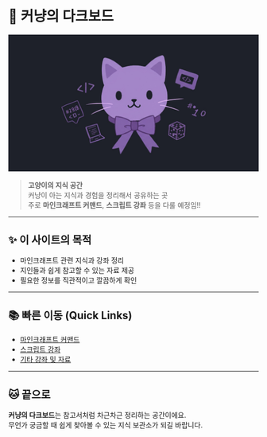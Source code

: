 # **🐾 커냥의 다크보드**
![](images/banner.jpg)

> **고양이의 지식 공간**  
> 커냥이 아는 지식과 경험을 정리해서 공유하는 곳  
> 주로 **마인크래프트 커맨드**, **스크립트 강좌** 등을 다룰 예정임!!  

---

## ✨ 이 사이트의 목적
- 마인크래프트 관련 지식과 강좌 정리
- 지인들과 쉽게 참고할 수 있는 자료 제공
- 필요한 정보를 직관적이고 깔끔하게 확인

---

## 📚 빠른 이동 (Quick Links)

- [마인크래프트 커맨드](commands/intro.md)
- [스크립트 강좌](skript/서버_만들기.md)
- [기타 강좌 및 자료](etc/intro.md)

---

## 🐱 끝으로
**커냥의 다크보드**는 참고서처럼 차근차근 정리하는 공간이에요.  
무언가 궁금할 때 쉽게 찾아볼 수 있는 지식 보관소가 되길 바랍니다.
